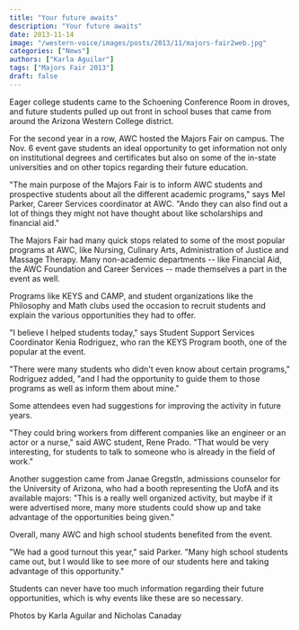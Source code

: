 ```yaml
---
title: "Your future awaits"
description: "Your future awaits"
date: 2013-11-14
image: "/western-voice/images/posts/2013/11/majors-fair2web.jpg"
categories: ["News"]
authors: ["Karla Aguilar"]
tags: ["Majors Fair 2013"]
draft: false
---
```

Eager college students came to the Schoening Conference Room in droves, and future students pulled up out front in school buses that came from around the Arizona Western College district.

For the second year in a row, AWC hosted the Majors Fair on campus. The Nov. 6 event gave students an ideal opportunity to get information not only on institutional degrees and certificates but also on some of the in-state universities and on other topics regarding their future education.

"The main purpose of the Majors Fair is to inform AWC students and prospective students about all the different academic programs," says Mel Parker, Career Services coordinator at AWC. "Ando they can also find out a lot of things they might not have thought about like scholarships and financial aid."

The Majors Fair had many quick stops related to some of the most popular programs at AWC, like Nursing, Culinary Arts, Administration of Justice and Massage Therapy. Many non-academic departments -- like Financial Aid, the AWC Foundation and Career Services -- made themselves a part in the event as well.

Programs like KEYS and CAMP, and student organizations like the Philosophy and Math clubs used the occasion to recruit students and explain the various opportunities they had to offer.

"I believe I helped students today," says Student Support Services Coordinator Kenia Rodriguez, who ran the KEYS Program booth, one of the popular at the event.

"There were many students who didn't even know about certain programs," Rodriguez added, "and I had the opportunity to guide them to those programs as well as inform them about mine."

Some attendees even had suggestions for improving the activity in future years.

"They could bring workers from different companies like an engineer or an actor or a nurse," said AWC student, Rene Prado. "That would be very interesting, for students to talk to someone who is already in the field of work."

Another suggestion came from Janae Gregstln, admissions counselor for the University of Arizona, who had a booth representing the UofA and its available majors: "This is a really well organized activity, but maybe if it were advertised more, many more students could show up and take advantage of the opportunities being given."

Overall, many AWC and high school students benefited from the event.

"We had a good turnout this year," said Parker. "Many high school students came out, but I would like to see more of our students here and taking advantage of this opportunity."

Students can never have too much information regarding their future opportunities, which is why events like these are so necessary.

Photos by Karla Aguilar and Nicholas Canaday